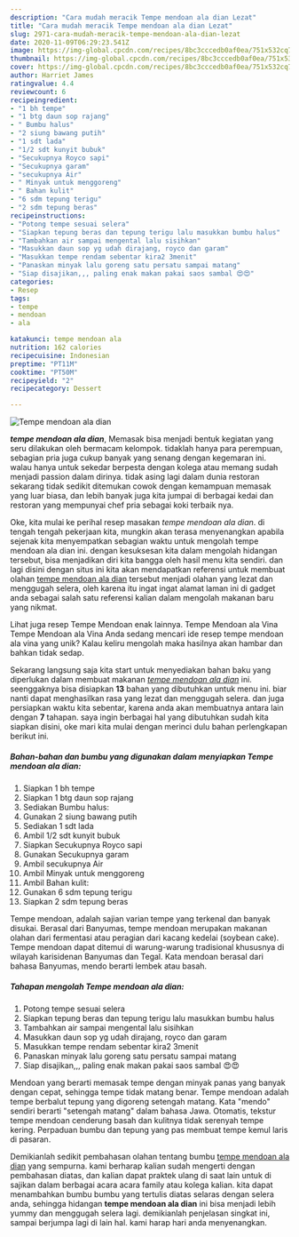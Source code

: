 ```yaml
---
description: "Cara mudah meracik Tempe mendoan ala dian Lezat"
title: "Cara mudah meracik Tempe mendoan ala dian Lezat"
slug: 2971-cara-mudah-meracik-tempe-mendoan-ala-dian-lezat
date: 2020-11-09T06:29:23.541Z
image: https://img-global.cpcdn.com/recipes/8bc3cccedb0af0ea/751x532cq70/tempe-mendoan-ala-dian-foto-resep-utama.jpg
thumbnail: https://img-global.cpcdn.com/recipes/8bc3cccedb0af0ea/751x532cq70/tempe-mendoan-ala-dian-foto-resep-utama.jpg
cover: https://img-global.cpcdn.com/recipes/8bc3cccedb0af0ea/751x532cq70/tempe-mendoan-ala-dian-foto-resep-utama.jpg
author: Harriet James
ratingvalue: 4.4
reviewcount: 6
recipeingredient:
- "1 bh tempe"
- "1 btg daun sop rajang"
- " Bumbu halus"
- "2 siung bawang putih"
- "1 sdt lada"
- "1/2 sdt kunyit bubuk"
- "Secukupnya Royco sapi"
- "Secukupnya garam"
- "secukupnya Air"
- " Minyak untuk menggoreng"
- " Bahan kulit"
- "6 sdm tepung terigu"
- "2 sdm tepung beras"
recipeinstructions:
- "Potong tempe sesuai selera"
- "Siapkan tepung beras dan tepung terigu lalu masukkan bumbu halus"
- "Tambahkan air sampai mengental lalu sisihkan"
- "Masukkan daun sop yg udah dirajang, royco dan garam"
- "Masukkan tempe rendam sebentar kira2 3menit"
- "Panaskan minyak lalu goreng satu persatu sampai matang"
- "Siap disajikan,,, paling enak makan pakai saos sambal 😍😍"
categories:
- Resep
tags:
- tempe
- mendoan
- ala

katakunci: tempe mendoan ala 
nutrition: 162 calories
recipecuisine: Indonesian
preptime: "PT11M"
cooktime: "PT50M"
recipeyield: "2"
recipecategory: Dessert

---
```



![Tempe mendoan ala dian](https://img-global.cpcdn.com/recipes/8bc3cccedb0af0ea/751x532cq70/tempe-mendoan-ala-dian-foto-resep-utama.jpg)

<b><i>tempe mendoan ala dian</i></b>, Memasak bisa menjadi bentuk kegiatan yang seru dilakukan oleh bermacam kelompok. tidaklah hanya para perempuan, sebagian pria juga cukup banyak yang senang dengan kegemaran ini. walau hanya untuk sekedar berpesta dengan kolega atau memang sudah menjadi passion dalam dirinya. tidak asing lagi dalam dunia restoran sekarang tidak sedikit ditemukan cowok dengan kemampuan memasak yang luar biasa, dan lebih banyak juga kita jumpai di berbagai kedai dan restoran yang mempunyai chef pria sebagai koki terbaik nya.

Oke, kita mulai ke perihal resep masakan <i>tempe mendoan ala dian</i>. di tengah tengah pekerjaan kita, mungkin akan terasa menyenangkan apabila sejenak kita menyempatkan sebagian waktu untuk mengolah tempe mendoan ala dian ini. dengan kesuksesan kita dalam mengolah hidangan tersebut, bisa menjadikan diri kita bangga oleh hasil menu kita sendiri. dan lagi disini dengan situs ini kita akan mendapatkan referensi untuk membuat olahan <u>tempe mendoan ala dian</u> tersebut menjadi olahan yang lezat dan menggugah selera, oleh karena itu ingat ingat alamat laman ini di gadget anda sebagai salah satu referensi kalian dalam mengolah makanan baru yang nikmat.

Lihat juga resep Tempe Mendoan enak lainnya. Tempe Mendoan ala Vina Tempe Mendoan ala Vina Anda sedang mencari ide resep tempe mendoan ala vina yang unik? Kalau keliru mengolah maka hasilnya akan hambar dan bahkan tidak sedap.


Sekarang langsung saja kita start untuk menyediakan bahan baku yang diperlukan dalam membuat makanan <u><i>tempe mendoan ala dian</i></u> ini. seenggaknya bisa disiapkan <b>13</b> bahan yang dibutuhkan untuk menu ini. biar nanti dapat menghasilkan rasa yang lezat dan menggugah selera. dan juga persiapkan waktu kita sebentar, karena anda akan membuatnya antara lain dengan <b>7</b> tahapan. saya ingin berbagai hal yang dibutuhkan sudah kita siapkan disini, oke mari kita mulai dengan merinci dulu bahan perlengkapan berikut ini.

<!--inarticleads1-->

##### Bahan-bahan dan bumbu yang digunakan dalam menyiapkan Tempe mendoan ala dian:

1. Siapkan 1 bh tempe
1. Siapkan 1 btg daun sop rajang
1. Sediakan  Bumbu halus:
1. Gunakan 2 siung bawang putih
1. Sediakan 1 sdt lada
1. Ambil 1/2 sdt kunyit bubuk
1. Siapkan Secukupnya Royco sapi
1. Gunakan Secukupnya garam
1. Ambil secukupnya Air
1. Ambil  Minyak untuk menggoreng
1. Ambil  Bahan kulit:
1. Gunakan 6 sdm tepung terigu
1. Siapkan 2 sdm tepung beras


Tempe mendoan, adalah sajian varian tempe yang terkenal dan banyak disukai. Berasal dari Banyumas, tempe mendoan merupakan makanan olahan dari fermentasi atau peragian dari kacang kedelai (soybean cake). Tempe mendoan dapat ditemui di warung-warung tradisional khususnya di wilayah karisidenan Banyumas dan Tegal. Kata mendoan berasal dari bahasa Banyumas, mendo berarti lembek atau basah. 

<!--inarticleads2-->

##### Tahapan mengolah Tempe mendoan ala dian:

1. Potong tempe sesuai selera
1. Siapkan tepung beras dan tepung terigu lalu masukkan bumbu halus
1. Tambahkan air sampai mengental lalu sisihkan
1. Masukkan daun sop yg udah dirajang, royco dan garam
1. Masukkan tempe rendam sebentar kira2 3menit
1. Panaskan minyak lalu goreng satu persatu sampai matang
1. Siap disajikan,,, paling enak makan pakai saos sambal 😍😍


Mendoan yang berarti memasak tempe dengan minyak panas yang banyak dengan cepat, sehingga tempe tidak matang benar. Tempe mendoan adalah tempe berbalut tepung yang digoreng setengah matang. Kata &#34;mendo&#34; sendiri berarti &#34;setengah matang&#34; dalam bahasa Jawa. Otomatis, tekstur tempe mendoan cenderung basah dan kulitnya tidak serenyah tempe kering. Perpaduan bumbu dan tepung yang pas membuat tempe kemul laris di pasaran. 

Demikianlah sedikit pembahasan olahan tentang bumbu <u>tempe mendoan ala dian</u> yang sempurna. kami berharap kalian sudah mengerti dengan pembahasan diatas, dan kalian dapat praktek ulang di saat lain untuk di sajikan dalam berbagai acara acara family atau kolega kalian. kita dapat menambahkan bumbu bumbu yang tertulis diatas selaras dengan selera anda, sehingga hidangan <b>tempe mendoan ala dian</b> ini bisa menjadi lebih yummy dan menggugah selera lagi. demikianlah penjelasan singkat ini, sampai berjumpa lagi di lain hal. kami harap hari anda menyenangkan.
